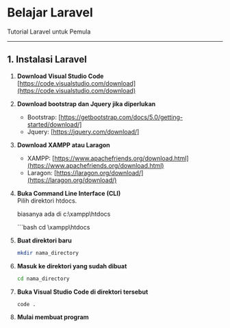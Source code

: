 # Belajar Laravel  
Tutorial Laravel untuk Pemula

---

## 1. Instalasi Laravel

1. **Download Visual Studio Code**  
   [https://code.visualstudio.com/download](https://code.visualstudio.com/download)

2. **Download bootstrap dan Jquery jika diperlukan**
   - Bootstrap: [https://getbootstrap.com/docs/5.0/getting-started/download/]  
   - Jquery: [https://jquery.com/download/] 

3. **Download XAMPP atau Laragon**  
   - XAMPP: [https://www.apachefriends.org/download.html](https://www.apachefriends.org/download.html)  
   - Laragon: [https://laragon.org/download/](https://laragon.org/download/)

4. **Buka Command Line Interface (CLI)**  
   Pilih direktori htdocs.
   <p>biasanya ada di c:\xampp\htdocs</p>
   ```bash
   cd \xampp\htdocs

5. **Buat direktori baru**  
   ```bash
   mkdir nama_directory

6. **Masuk ke direktori yang sudah dibuat**
   ```bash
   cd nama_directory

7. **Buka Visual Studio Code di direktori tersebut** 
   ```bash
   code .
   
8. **Mulai membuat program**


